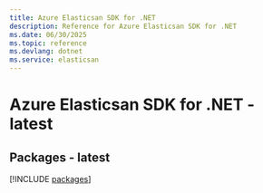 ```yaml
---
title: Azure Elasticsan SDK for .NET
description: Reference for Azure Elasticsan SDK for .NET
ms.date: 06/30/2025
ms.topic: reference
ms.devlang: dotnet
ms.service: elasticsan
---
```

# Azure Elasticsan SDK for .NET - latest
## Packages - latest
[!INCLUDE [packages](elasticsan-index.md)]